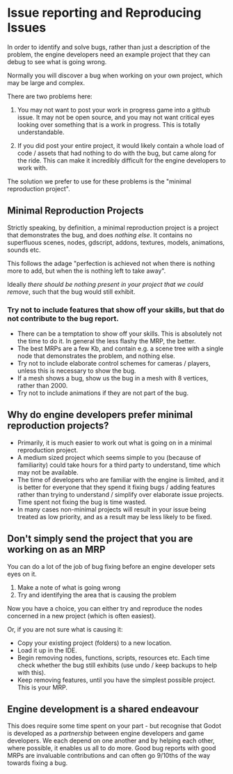 # Issue reporting and Reproducing Issues

In order to identify and solve bugs, rather than just a description of the problem, the engine developers need an example project that they can debug to see what is going wrong.

Normally you will discover a bug when working on your own project, which may be large and complex.

There are two problems here:

1) You may not want to post your work in progress game into a github issue. It may not be open source, and you may not want critical eyes looking over something that is a work in progress. This is totally understandable.

2) If you did post your entire project, it would likely contain a whole load of code / assets that had nothing to do with the bug, but came along for the ride. This can make it incredibly difficult for the engine developers to work with.

The solution we prefer to use for these problems is the "minimal reproduction project".

## Minimal Reproduction Projects

Strictly speaking, by definition, a minimal reproduction project is a project that demonstrates the bug, and does _nothing else_. It contains no superfluous scenes, nodes, gdscript, addons, textures, models, animations, sounds etc.

This follows the adage "perfection is achieved not when there is nothing more to add, but when the is nothing left to take away".

Ideally _there should be nothing present in your project that we could remove_, such that the bug would still exhibit.

### Try not to include features that show off your skills, but that do not contribute to the bug report.
* There can be a temptation to show off your skills. This is absolutely not the time to do it. In general the less flashy the MRP, the better.
* The best MRPs are a few Kb, and contain e.g. a scene tree with a single node that demonstrates the problem, and nothing else.
* Try not to include elaborate control schemes for cameras / players, unless this is necessary to show the bug.
* If a mesh shows a bug, show us the bug in a mesh with 8 vertices, rather than 2000.
* Try not to include animations if they are not part of the bug.

## Why do engine developers prefer minimal reproduction projects?
* Primarily, it is much easier to work out what is going on in a minimal reproduction project.
* A medium sized project which seems simple to you (because of familiarity) could take hours for a third party to understand, time which may not be available.
* The time of developers who are familiar with the engine is limited, and it is better for everyone that they spend it fixing bugs / adding features rather than trying to understand / simplify over elaborate issue projects. Time spent not fixing the bug is time wasted.
* In many cases non-minimal projects will result in your issue being treated as low priority, and as a result may be less likely to be fixed.

## Don't simply send the project that you are working on as an MRP
You can do a lot of the job of bug fixing before an engine developer sets eyes on it.

1) Make a note of what is going wrong
2) Try and identifying the area that is causing the problem

Now you have a choice, you can either try and reproduce the nodes concerned in a new project (which is often easiest).

Or, if you are not sure what is causing it:

* Copy your existing project (folders) to a new location.
* Load it up in the IDE.
* Begin removing nodes, functions, scripts, resources etc. Each time check whether the bug still exhibits (use undo / keep backups to help with this).
* Keep removing features, until you have the simplest possible project. This is your MRP.

## Engine development is a shared endeavour

This does require some time spent on your part - but recognise that Godot is developed as a _partnership_ between engine developers and game developers. We each depend on one another and by helping each other, where possible, it enables us all to do more. Good bug reports with good MRPs are invaluable contributions and can often go 9/10ths of the way towards fixing a bug.
